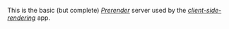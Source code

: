 This is the basic (but complete) _[Prerender](https://github.com/prerender/prerender)_ server used by the _[client-side-rendering](https://github.com/theninthsky/client-side-rendering)_ app.
